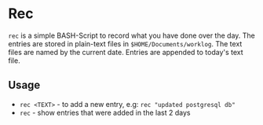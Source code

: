# Rec

`rec` is a simple BASH-Script to record what you have done over the day.
The entries are stored in plain-text files in `$HOME/Documents/worklog`.
The text files are named by the current date. Entries are appended to today's
text file.

## Usage

- `rec <TEXT>` - to add a new entry, e.g: `rec "updated postgresql db"`
- `rec` - show entries that were added in the last 2 days
